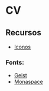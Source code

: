 # CV
## Recursos
- [Iconos](https://tabler.io/icons)
### Fonts:
- [Geist](https://vercel.com/font)
- [Monaspace](https://monaspace.githubnext.com/)
